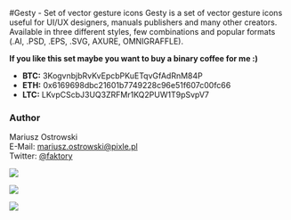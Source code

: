 #Gesty - Set of vector gesture icons
Gesty is a set of vector gesture icons useful for UI/UX designers, manuals publishers and many other creators. Available in three different styles, few combinations and popular formats (.AI, .PSD, .EPS, .SVG, AXURE, OMNIGRAFFLE).

**If you like this set maybe you want to buy a binary coffee for me :)**

- **BTC:** 3KogvnbjbRvKvEpcbPKuETqvGfAdRnM84P
- **ETH:** 0x6169698dbc21601b7749228c96e51f607c00fc66
- **LTC:** LKvpCScbJ3UQ3ZRFMr1KQ2PUW1T9pSvpV7

### Author
Mariusz Ostrowski  
E-Mail: mariusz.ostrowski@pixle.pl  
Twitter: [@faktory](https://twitter.com/faktory)

![](https://raw.githubusercontent.com/pixle/gesty/master/Preview/style01.png)

![](https://raw.githubusercontent.com/pixle/gesty/master/Preview/style02.png)

![](https://raw.githubusercontent.com/pixle/gesty/master/Preview/style03.jpg)
